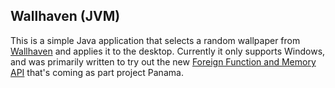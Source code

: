 ## Wallhaven (JVM)

This is a simple Java application that selects a random wallpaper from [Wallhaven](https://wallhaven.cc/) and applies it to the desktop.
Currently it only supports Windows, and was primarily written to try out the new [Foreign Function and Memory API](https://openjdk.org/jeps/424) that's coming as part
project Panama.
